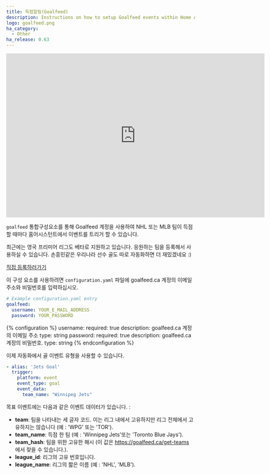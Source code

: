 ```yaml
---
title: 득점알림(Goalfeed)
description: Instructions on how to setup Goalfeed events within Home Assistant.
logo: goalfeed.png
ha_category:
  - Other
ha_release: 0.63
---
```


<iframe width="690" height="438" src="https://www.youtube.com/embed/lp-hJwIQoKg" frameborder="0" allow="accelerometer; autoplay; encrypted-media; gyroscope; picture-in-picture" allowfullscreen></iframe>

`goalfeed` 통합구성요소를 통해 Goalfeed 계정을 사용하여 NHL 또는 MLB 팀이 득점할 때마다 홈어시스턴트에서 이벤트를 트리거 할 수 있습니다.

최근에는 영국 프리미어 리그도 베타로 지원하고 있습니다. 응원하는 팀을 등록해서 사용하실 수 있습니다. 
손흥민같은 우리나라 선수 골도 따로 자동화하면 더 재밌겠네요 :)

[직접 등록하러가기](https://goalfeed.ca/home-assistant)

이 구성 요소를 사용하려면 `configuration.yaml` 파일에 goalfeed.ca 계정의 이메일 주소와 비밀번호를 입력하십시오.

```yaml
# Example configuration.yaml entry
goalfeed:
  username: YOUR_E_MAIL_ADDRESS
  password: YOUR_PASSWORD
```

{% configuration %}
username:
  required: true
  description: goalfeed.ca 계정의 이메일 주소
  type: string
password:
  required: true
  description: goalfeed.ca 계정의 비밀번호.
  type: string
{% endconfiguration %}

이제 자동화에서 골 이벤트 유형을 사용할 수 있습니다.

```yaml
- alias: 'Jets Goal'
  trigger:
    platform: event
    event_type: goal
    event_data:
      team_name: "Winnipeg Jets"
```

목표 이벤트에는 다음과 같은 이벤트 데이터가 있습니다. :

- **team**: 팀을 나타내는 세 글자 코드. 이는 리그 내에서 고유하지만 리그 전체에서 고유하지는 않습니다 (예 : 'WPG' 또는 'TOR').
- **team_name**: 득점 한 팀 (예 : 'Winnipeg Jets'또는 'Toronto Blue Jays').
- **team_hash**: 팀을 위한 고유한 해시 (이 값은 https://goalfeed.ca/get-teams 에서 찾을 수 있습니다.).
- **league_id**: 리그의 고유 번호입니다.
- **league_name**: 리그의 짧은 이름 (예 : 'NHL', 'MLB').

